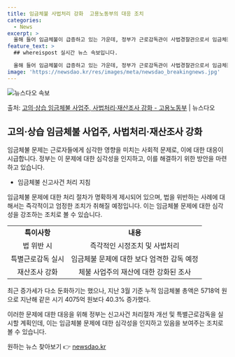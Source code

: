 ```yaml
---
title: 임금체불 사법처리 강화  고용노동부의 대응 조치
categories:
  - News
excerpt: >
  올해 들어 임금체불이 급증하고 있는 가운데, 정부가 근로감독관이 사법경찰관으로서 임금체불 수사에 보다 충실하…
feature_text: >
  ## whereispost 실시간 뉴스 속보입니다.

  올해 들어 임금체불이 급증하고 있는 가운데, 정부가 근로감독관이 사법경찰관으로서 임금체불 수사에 보다 충실하…
image: 'https://newsdao.kr/res/images/meta/newsdao_breakingnews.jpg'
---
```


![뉴스다오 속보](https://newsdao.kr/res/images/meta/newsdao_breakingnews.jpg)

<p>출처: <a href="https://newsdao.kr/3638" rel="dofollow">고의·상습 임금체불 사업주, 사법처리·재산조사 강화  - 고용노동부</a> | 뉴스다오</p>

<h2 data-ke-size="size26">고의·상습 임금체불 사업주, 사법처리·재산조사 강화</h2>

임금체불 문제는 근로자들에게 심각한 영향을 미치는 사회적 문제로, 이에 대한 대응이 시급합니다. 정부는 이 문제에 대한 심각성을 인지하고, 이를 해결하기 위한 방안을 마련하고 있습니다. 

<ul>
    <li>임금체불 신고사건 처리 지침</li>
</ul>

임금체불 문제에 대한 처리 절차가 명확하게 제시되어 있으며, 법을 위반하는 사례에 대해서는 즉각적이고 엄정한 조치가 취해질 예정입니다. 이는 임금체불 문제에 대한 심각성을 강조하는 조치로 볼 수 있습니다.

<table>
    <tr>
        <td style="text-align: center; height: 17px;"><b>특이사항</b></td>
        <td style="text-align: center; height: 17px;"><b>내용</b></td>
    </tr>
    <tr>
        <td style="text-align: center; height: 17px;">법 위반 시</td>
        <td style="text-align: center; height: 17px;">즉각적인 시정조치 및 사법처리</td>
    </tr>
    <tr>
        <td style="text-align: center; height: 17px;">특별근로감독 실시</td>
        <td style="text-align: center; height: 17px;">임금체불 문제에 대한 보다 엄격한 감독 예정</td>
    </tr>
    <tr>
        <td style="text-align: center; height: 17px;">재산조사 강화</td>
        <td style="text-align: center; height: 17px;">체불 사업주의 재산에 대한 강화된 조사</td>
    </tr>
</table>

<p data-ke-size="size16">최근 증가세가 다소 둔화하기는 했으나, 지난 3월 기준 누적 임금체불 총액은 5718억 원으로 지난해 같은 시기 4075억 원보다 40.3% 증가했다.</p>

이러한 문제에 대한 대응을 위해 정부는 신고사건 처리절차 개선 및 특별근로감독을 실시할 계획인데, 이는 임금체불 문제에 대한 심각성을 인지하고 있음을 보여주는 조치로 볼 수 있습니다. 

원하는 뉴스 찾아보기 👉 <a href="https://newsdao.kr" rel="dofollow">newsdao.kr</a>


